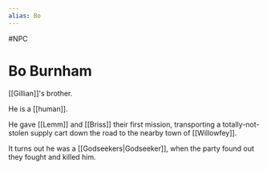 ```yaml
---
alias: Bo
---
```

#NPC
# Bo Burnham
[[Gillian]]'s brother. 

He is a [[human]].

He gave [[Lemm]] and [[Briss]] their first mission, transporting a totally-not-stolen supply cart down the road to the nearby town of [[Willowfey]]. 

It turns out he was a [[Godseekers|Godseeker]], when the party found out they fought and killed him.